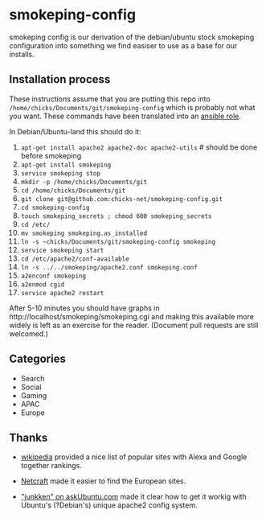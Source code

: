 smokeping-config
================

smokeping config is our derivation of the debian/ubuntu stock smokeping configuration
into something we find easiser to use as a base for our installs.

Installation process
--------------------

These instructions assume that you are putting this repo into `/home/chicks/Documents/git/smokeping-config`
which is probably not what you want.
These commands have been translated into an [ansible role](https://github.com/chicks-net/fini-ansible/tree/master/roles/app_smokeping).

In Debian/Ubuntu-land this should do it:

1. `apt-get install apache2 apache2-doc apache2-utils` # should be done before smokeping 
1. `apt-get install smokeping` 
1. `service smokeping stop`
1. `mkdir -p /home/chicks/Documents/git`
1. `cd /home/chicks/Documents/git`
1. `git clone git@github.com:chicks-net/smokeping-config.git`
1. `cd smokeping-config`
1. `touch smokeping_secrets ; chmod 600 smokeping_secrets`
1. `cd /etc/`
1. `mv smokeping smokeping.as_installed`
1. `ln -s ~chicks/Documents/git/smokeping-config smokeping`
1. `service smokeping start`
1. `cd /etc/apache2/conf-available`
1. `ln -s ../../smokeping/apache2.conf smokeping.conf`
1. `a2enconf smokeping`
1. `a2enmod cgid`
1. `service apache2 restart`

After 5-10 minutes you should have graphs in http://localhost/smokeping/smokeping.cgi and making
this available more widely is left as an exercise for the reader.  (Document pull requests are still
welcomed.)

Categories
----------

* Search
* Social
* Gaming
* APAC
* Europe

Thanks
------

* [wikipedia](http://en.wikipedia.org/wiki/List_of_most_popular_websites) provided a nice list of popular
sites with Alexa and Google together rankings.

* [Netcraft](http://toolbar.netcraft.com/stats/topsites) made it easier to find the European sites.

* ["junkken" on askUbuntu.com](http://askubuntu.com/questions/365088/smokeping-web-front-end-on-ubuntu-13-10)
made it clear how to get it workig with Ubuntu's (?Debian's) unique apache2 config system.
